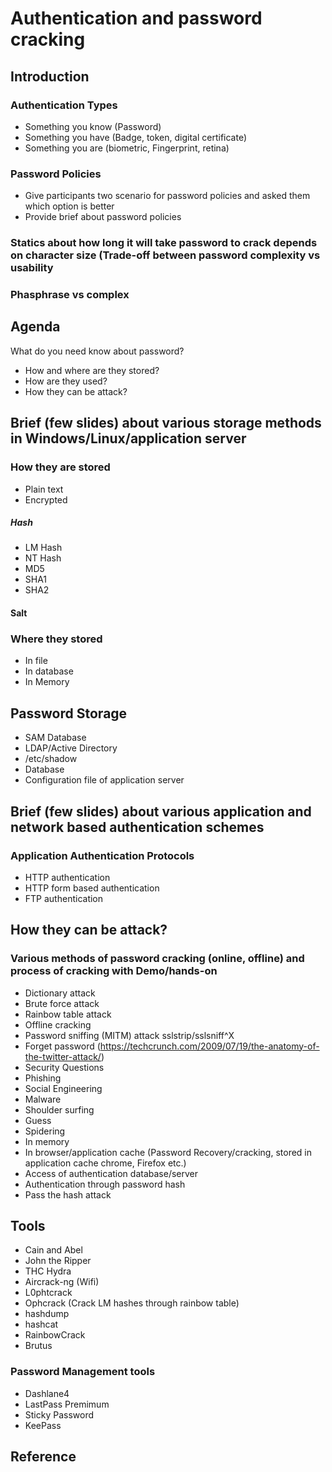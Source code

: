 Authentication and password cracking
====================================
## Introduction

### Authentication Types
* Something you know (Password)
* Something you have (Badge, token, digital certificate)
* Something you are (biometric, Fingerprint, retina)

### Password Policies 
* Give participants two scenario for password policies  and asked them which option is better
* Provide brief about password policies

### Statics about how long it will take password to crack depends on character size (Trade-off between password complexity vs usability
### Phasphrase vs complex 

## Agenda
What do you need know about password?
* How and where are they stored?
* How are they used?
* How they can be attack?

## Brief (few slides) about various storage methods in Windows/Linux/application server
### How they are stored
* Plain text
* Encrypted

##### Hash
* LM Hash
* NT Hash
* MD5
* SHA1
* SHA2

#### Salt

### Where they stored
* In file
* In database
* In Memory

## Password Storage
* SAM Database
* LDAP/Active Directory
* /etc/shadow
* Database
* Configuration file of application server

## Brief (few slides) about various application and network based authentication schemes
### Application Authentication Protocols
* HTTP authentication
* HTTP form based authentication
* FTP authentication

## How they can be attack?
### Various methods of password cracking (online, offline) and process of cracking with Demo/hands-on
* Dictionary attack
* Brute force attack
* Rainbow table attack
* Offline cracking
* Password sniffing (MITM) attack sslstrip/sslsniff^X
* Forget password (https://techcrunch.com/2009/07/19/the-anatomy-of-the-twitter-attack/)
* Security Questions
* Phishing
* Social Engineering
* Malware
* Shoulder surfing
* Guess
* Spidering
* In memory
* In browser/application cache (Password Recovery/cracking, stored in application cache chrome, Firefox etc.)
* Access of authentication database/server
* Authentication through password hash
* Pass the hash attack

## Tools
* Cain and Abel
* John the Ripper
* THC Hydra
* Aircrack-ng (Wifi)
* L0phtcrack
* Ophcrack (Crack LM hashes through rainbow table)
* hashdump
* hashcat
* RainbowCrack
* Brutus

### Password Management tools
* Dashlane4
* LastPass Premimum
* Sticky Password
* KeePass

## Reference
